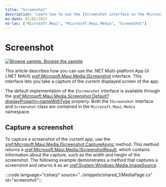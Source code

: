 ```yaml
---
title: "Screenshot"
description: "Learn how to use the IScreenshot interface in the Microsoft.Maui.Media namespace, to capture of the current displayed screen of the app."
ms.date: 02/02/2023
no-loc: ["Microsoft.Maui", "Microsoft.Maui.Media", "ScreenShot"]
---
```


# Screenshot

[![Browse sample.](~/media/code-sample.png) Browse the sample](/samples/dotnet/maui-samples/platformintegration-essentials)

This article describes how you can use the .NET Multi-platform App UI (.NET MAUI) <xref:Microsoft.Maui.Media.IScreenshot> interface. This interface lets you take a capture of the current displayed screen of the app.

The default implementation of the `IScreenshot` interface is available through the <xref:Microsoft.Maui.Media.Screenshot.Default?displayProperty=nameWithType> property. Both the `IScreenshot` interface and `Screenshot` class are contained in the `Microsoft.Maui.Media` namespace.

## Capture a screenshot

To capture a screenshot of the current app, use the <xref:Microsoft.Maui.Media.IScreenshot.CaptureAsync> method. This method returns a <xref:Microsoft.Maui.Media.IScreenshotResult>, which contains information about the capture, such as the width and height of the screenshot. The following example demonstrates a method that captures a screenshot and returns it as an <xref:System.Windows.Media.ImageSource>.

:::code language="csharp" source="../snippets/shared_1/MediaPage.cs" id="screenshot":::
